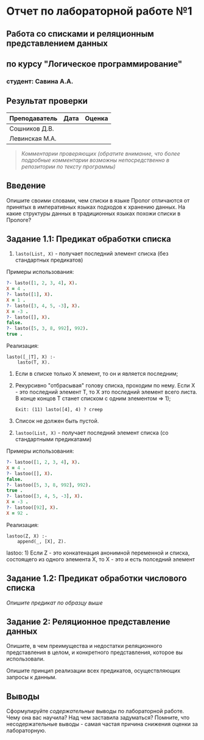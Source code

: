 # Отчет по лабораторной работе №1
## Работа со списками и реляционным представлением данных
## по курсу "Логическое программирование"

### студент: Савина А.А.

## Результат проверки

| Преподаватель     | Дата         |  Оценка       |
|-------------------|--------------|---------------|
| Сошников Д.В. |              |               |
| Левинская М.А.|              |               |

> *Комментарии проверяющих (обратите внимание, что более подробные комментарии возможны непосредственно в репозитории по тексту программы)*


## Введение

Опишите своими словами, чем списки в языке Пролог отличаются от принятых в императивных языках подходов к хранению данных. На какие структуры
данных в традиционных языках похожи списки в Прологе?

## Задание 1.1: Предикат обработки списка

1. `lasto(List, X)` - получает последний элемент списка (без стандартных предикатов)

Примеры использования:
```prolog
?- lasto([1, 2, 3, 4], X).
X = 4 .
?- lasto([1], X).
X = 1 .
?- lasto([3, 4, 5, -3], X).
X = -3 .
?- lasto([], X).
false.
?- lasto([5, 3, 8, 992], 992).
true .
```

Реализация:
```lasto([X], X).
lasto([_|T], X) :-
	lasto(T, X).
```

1) Если в списке только X элемент, то он и является последним;  
2) Рекурсивно "отбрасывая" голову списка, проходим по нему. Если X - это последний элемент T, то X это последний элемент всего листа. В конце концов T станет списком с одним элементом => 1);  
	
	```Call: (11) lasto([4], _3266) ? creep  
   	Exit: (11) lasto([4], 4) ? creep
	```  
	
3) Список не должен быть пустой.  

2. `lastoo(List, X)` - получает последний элемент списка (со стандартными предикатами)

Примеры использования:
```prolog
?- lastoo([1, 2, 3, 4], X).
X = 4 .
?- lastoo([], X).
false.
?- lastoo([5, 3, 8, 992], 992).
true .
?- lastoo([3, 4, 5, -3], X).
X = -3 .
?- lastoo([92], X).
X = 92 .
```

Реализация:
```lasto([X], X).
lastoo(Z, X) :- 
	append(_, [X], Z).
```

lastoo: 1) Если Z - это конкатенация анонимной переменной и списка, состоящего из одного элемента X, то X - это и есть полседний элемент 

## Задание 1.2: Предикат обработки числового списка

*Опишите предикат по образцу выше*

## Задание 2: Реляционное представление данных

Опишите, в чем преимущества и недостатки реляционного представления в целом, и конкретного представления, которое вы использовали.

Опишите принцип реализации всех предикатов, осуществляющих запросы к данным.

## Выводы

Сформулируйте *содержательные* выводы по лабораторной работе. Чему она вас научила? Над чем заставила задуматься? Помните, что несодержательные выводы -
самая частая причина снижения оценки за лабораторную.




